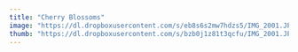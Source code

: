 ```yaml
---
title: "Cherry Blossoms"
image: "https://dl.dropboxusercontent.com/s/eb8s6s2mw7hdzs5/IMG_2001.JPG"
thumb: "https://dl.dropboxusercontent.com/s/bzb0j1z81t3qcfu/IMG_2001.JPG"
---
```

